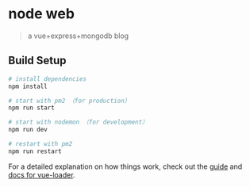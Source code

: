 # node web

> a vue+express+mongodb blog

## Build Setup

``` bash
# install dependencies
npm install

# start with pm2 （for production）
npm run start

# start with nodemon （for development）
npm run dev

# restart with pm2
npm run restart
```

For a detailed explanation on how things work, check out the [guide](http://vuejs-templates.github.io/webpack/) and [docs for vue-loader](http://vuejs.github.io/vue-loader).
